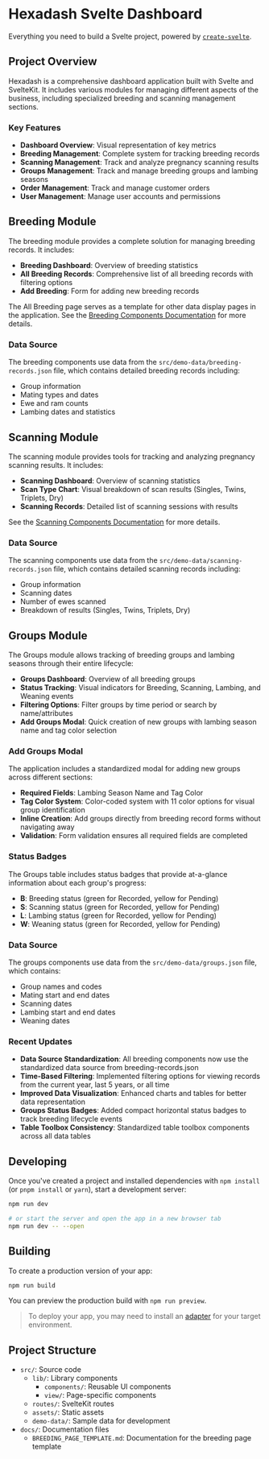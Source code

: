 # Hexadash Svelte Dashboard

Everything you need to build a Svelte project, powered by [`create-svelte`](https://github.com/sveltejs/kit/tree/master/packages/create-svelte).

## Project Overview

Hexadash is a comprehensive dashboard application built with Svelte and SvelteKit. It includes various modules for managing different aspects of the business, including specialized breeding and scanning management sections.

### Key Features

- **Dashboard Overview**: Visual representation of key metrics
- **Breeding Management**: Complete system for tracking breeding records
- **Scanning Management**: Track and analyze pregnancy scanning results
- **Groups Management**: Track and manage breeding groups and lambing seasons
- **Order Management**: Track and manage customer orders
- **User Management**: Manage user accounts and permissions

## Breeding Module

The breeding module provides a complete solution for managing breeding records. It includes:

- **Breeding Dashboard**: Overview of breeding statistics
- **All Breeding Records**: Comprehensive list of all breeding records with filtering options
- **Add Breeding**: Form for adding new breeding records

The All Breeding page serves as a template for other data display pages in the application. See the [Breeding Components Documentation](./src/BREEDING_COMPONENTS_README.md) for more details.

### Data Source

The breeding components use data from the `src/demo-data/breeding-records.json` file, which contains detailed breeding records including:
- Group information
- Mating types and dates
- Ewe and ram counts
- Lambing dates and statistics

## Scanning Module

The scanning module provides tools for tracking and analyzing pregnancy scanning results. It includes:

- **Scanning Dashboard**: Overview of scanning statistics
- **Scan Type Chart**: Visual breakdown of scan results (Singles, Twins, Triplets, Dry)
- **Scanning Records**: Detailed list of scanning sessions with results

See the [Scanning Components Documentation](./src/SCANNING_COMPONENTS_README.md) for more details.

### Data Source

The scanning components use data from the `src/demo-data/scanning-records.json` file, which contains detailed scanning records including:
- Group information
- Scanning dates
- Number of ewes scanned
- Breakdown of results (Singles, Twins, Triplets, Dry)

## Groups Module

The Groups module allows tracking of breeding groups and lambing seasons through their entire lifecycle:

- **Groups Dashboard**: Overview of all breeding groups
- **Status Tracking**: Visual indicators for Breeding, Scanning, Lambing, and Weaning events
- **Filtering Options**: Filter groups by time period or search by name/attributes
- **Add Groups Modal**: Quick creation of new groups with lambing season name and tag color selection

### Add Groups Modal

The application includes a standardized modal for adding new groups across different sections:

- **Required Fields**: Lambing Season Name and Tag Color
- **Tag Color System**: Color-coded system with 11 color options for visual group identification
- **Inline Creation**: Add groups directly from breeding record forms without navigating away
- **Validation**: Form validation ensures all required fields are completed

### Status Badges

The Groups table includes status badges that provide at-a-glance information about each group's progress:
- **B**: Breeding status (green for Recorded, yellow for Pending)
- **S**: Scanning status (green for Recorded, yellow for Pending)
- **L**: Lambing status (green for Recorded, yellow for Pending)
- **W**: Weaning status (green for Recorded, yellow for Pending)

### Data Source

The groups components use data from the `src/demo-data/groups.json` file, which contains:
- Group names and codes
- Mating start and end dates
- Scanning dates
- Lambing start and end dates
- Weaning dates

### Recent Updates

- **Data Source Standardization**: All breeding components now use the standardized data source from breeding-records.json
- **Time-Based Filtering**: Implemented filtering options for viewing records from the current year, last 5 years, or all time
- **Improved Data Visualization**: Enhanced charts and tables for better data representation
- **Groups Status Badges**: Added compact horizontal status badges to track breeding lifecycle events
- **Table Toolbox Consistency**: Standardized table toolbox components across all data tables

## Developing

Once you've created a project and installed dependencies with `npm install` (or `pnpm install` or `yarn`), start a development server:

```bash
npm run dev

# or start the server and open the app in a new browser tab
npm run dev -- --open
```

## Building

To create a production version of your app:

```bash
npm run build
```

You can preview the production build with `npm run preview`.

> To deploy your app, you may need to install an [adapter](https://kit.svelte.dev/docs/adapters) for your target environment.

## Project Structure

- `src/`: Source code
  - `lib/`: Library components
    - `components/`: Reusable UI components
    - `view/`: Page-specific components
  - `routes/`: SvelteKit routes
  - `assets/`: Static assets
  - `demo-data/`: Sample data for development
- `docs/`: Documentation files
  - `BREEDING_PAGE_TEMPLATE.md`: Documentation for the breeding page template
